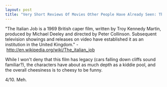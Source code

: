 ```yaml
---
layout: post
title: "Very Short Reviews Of Movies Other People Have Already Seen: The Italian Job [1969]"
---
```


"The Italian Job is a 1969 British caper film, written by Troy Kennedy Martin, produced by Michael Deeley and directed by Peter Collinson. Subsequent television showings and releases on video have established it as an institution in the United Kingdom." - http://en.wikipedia.org/wiki/The_italian_job

While I won't deny that this film has legacy (cars falling down cliffs sound familiar?), the characters have about as much depth as a kiddie pool, and the overall cheesiness is to cheesy to be funny.

4/10. Meh.
